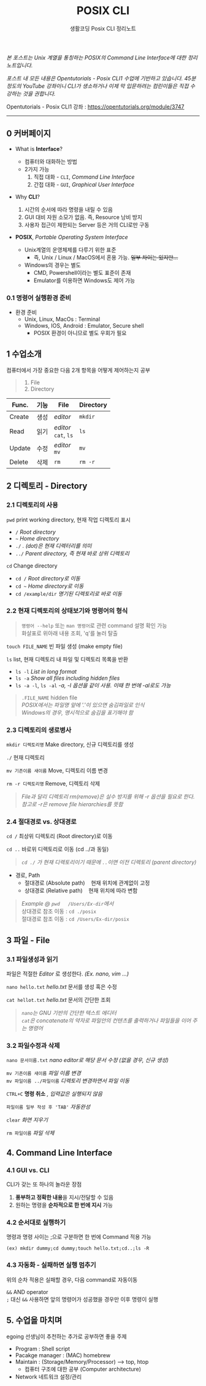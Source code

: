 ﻿---
layout: post
title: POSIX CLI
subtitle: 생활코딩 Posix CLI 정리노트
categories: StudyNote
tags: [POSIX, CLI, Unix, 생활코딩, 정리노트]
---

*본 포스트는 Unix 계열을 통칭하는 POSIX의 Command Line Interface에 대한 정리노트입니다.*

*포스트 내 모든 내용은 Opentutorials - Posix CLI1 수업에 기반하고 있습니다. 45분 정도의 YouTube 강좌이니 CLI가 생소하거나 이제 막 입문하려는 컴린이들은 직접 수강하는 것을 권합니다.*

Opentutorials - Posix CLI1 강좌 : <https://opentutorials.org/module/3747>

---

## 0 커버페이지

* What is **Interface**?
	* 컴퓨터와 대화하는 방법
	* 2가지 가능
		1. 직접 대화 - `CLI`, *Command Line Interface*
		2. 간접 대화 - `GUI`, *Graphical User Interface*


* Why **CLI**?
	1. 시간의 순서에 따라 명령을 내릴 수 있음
	2. GUI 대비 자원 소모가 없음. 즉, Resource 낭비 방지
	3. 사용자 접근이 제한되는 Server 등은 거의 CLI로만 구동


* **POSIX**, *Portable Operating System Interface*
	* Unix계열의 운영체제를 다루기 위한 표준
		* 즉, Unix / Linux / MacOS에서 혼용 가능. ~~일부 차이는 있지만...~~
	* Windows의 경우는 별도
		* CMD, Powershell이라는 별도 표준이 존재
		* Emulator를 이용하면 Windows도 제어 가능


### 0.1 명령어 실행환경 준비

* 환경 준비
	* Unix, Linux, MacOs : Terminal
	*	Windows, IOS, Android : Emulator, Secure shell
		* POSIX 환경이 아니므로 별도 우회가 필요


## 1 수업소개

컴퓨터에서 가장 중요한 다음 2개 항목을 어떻게 제어하는지 공부

> 1. File   
> 2. Directory

|Func.|기능| File | Directory |
|---|---|---|---|
|Create |생성 |*editor* |`mkdir` |
|Read |읽기 |*editor*<br>`cat`, `ls` |`ls` |
|Update |수정 |*editor*<br>`mv` |`mv` |
|Delete |삭제 |`rm` |`rm -r` |


## 2 디렉토리 - Directory

### 2.1 디렉토리의 사용

`pwd` print working directory, 현재 작업 디렉토리 표시
* `/` 	*Root directory*
* `~`	*Home directory*
* `./`	*. (dot)은 현재 디렉터리를 의미*
* `../`	*Parent directory, 즉 현재 바로 상위 디렉토리*

`cd`	Change directory
* `cd /` *Root directory로 이동*
* `cd ~` *Home directory로 이동*
* `cd /example/dir` *명기된 디렉토리로 바로 이동*


### 2.2 현재 디렉토리의 상태보기와 명령어의 형식

> `명령어 --help` 또는 `man 명령어`로 관련 command 설명 확인 가능   
화살표로 위아래 내용 조회, 'q'를 눌러 탈출

`touch FILE_NAME` 빈 파일 생성 (make empty file)

`ls`	list, 현재 디렉토리 내 파일 및 디렉토리 목록을 반환
* `ls -l`	*List in long format*
* `ls -a`	*Show all files including hidden files*
* `ls -a -l`, `ls -al` *-a, -l 옵션을 같이 사용. 이때 한 번에 -al로도 가능*

> `.FILE_NAME`	hidden file   
*POSIX에서는 파일명 앞에 '.'이 있으면 숨김파일로 인식   
Windows의 경우, 명시적으로 숨김을 표기해야 함*


### 2.3 디렉토리의 생로병사

`mkdir 디렉토리명`	Make directory, 신규 디렉토리를 생성

`./` 현재 디렉토리

`mv 기존이름 새이름`	Move, 디렉토리 이름 변경

`rm -r 디렉토리명`	Remove, 디렉토리 삭제

> *File과 달리 디렉토리 rm(remove)은 실수 방지를 위해 -r 옵션을 필요로 한다. 참고로 -r은 remove file hierarchies를 뜻함*


### 2.4 절대경로 vs. 상대경로

`cd /`	최상위 디렉토리 (Root directory)로 이동

`cd ..`	바로위 디렉토리로 이동 (cd ../과 동일)   
> *`cd ./` 가 현재 디렉토리이기 때문에 `..`이면 이전 디렉토리 (parent directory)*

* 경로, Path
	* 절대경로 (Absolute path)&nbsp;&nbsp;&nbsp;&nbsp;현재 위치에 관계없이 고정
	* 상대경로 (Relative path)&nbsp;&nbsp;&nbsp;&nbsp;현재 위치에 따라 변함

> *Example @ `pwd	/Users/Ex-dir`에서*   
> 상대경로 참조 이동 :  `cd ./posix`   
> 절대경로 참조 이동 :  `cd /Users/Ex-dir/posix`


## 3 파일 - File

### 3.1 파일생성과 읽기

파일은 적절한 *Editor* 로 생성한다. *(Ex. nano, vim ...)*

`nano hello.txt`	*hello.txt* 문서를 생성 혹은 수정

`cat hellot.txt`	*hello.txt* 문서의 간단한 조회

> *`nano`는 GNU 기반의 간단한 텍스트 에디터*   
> *`cat`은 concatenate의 약자로 파일안의 컨텐츠를 출력하거나 파일들을 이어 주는 명령어*


### 3.2 파일수정과 삭제

`nano 문서이름.txt` *nano editor로 해당 문서 수정 (없을 경우, 신규 생성)*

`mv 기존이름 새이름`	*파일 이름 변경*   
`mv 파일이름 ../파일이름`		*디렉토리 변경하면서 파일 이동*

`CTRL+C` **명령 취소** *, 입력값은 실행되지 않음*   

`파일이름 일부 작성 후 'TAB'`	*자동완성*

`clear`	*화면 지우기*

`rm 파일이름` *파일 삭제*


## 4. Command Line Interface

### 4.1 GUI vs. CLI

CLI가 갖는 또 하나의 놀라운 장점
1. **풍부하고 정확한 내용**을 지시/전달할 수 있음
1. 원하는 명령을 **순차적으로 한 번에 지시** 가능


### 4.2 순서대로 실행하기

명령과 명령 사이는 ;으로 구분하면 한 번에 Command 적용 가능

`(ex) mkdir dummy;cd dummy;touch hello.txt;cd..;ls -R`


### 4.3 자동화 - 실패하면 실행 멈추기

위의 순차 적용은 실패할 경우, 다음 command로 자동이동

`&&` 	AND operator   
`;` 대신 `&&` 사용하면 앞의 명령어가 성공했을 경우만 이후 명령이 실행


## 5. 수업을 마치며

egoing 선생님이 추천하는 추가로 공부하면 좋을 주제

* Program : 	Shell script
* Pacakge manager :	(MAC) homebrew
* Maintain : (Storage/Memory/Processor) --> top, htop
	* 컴퓨터 구조에 대한 공부 (Computer architecture)
* Network		네트워크 설정/관리
